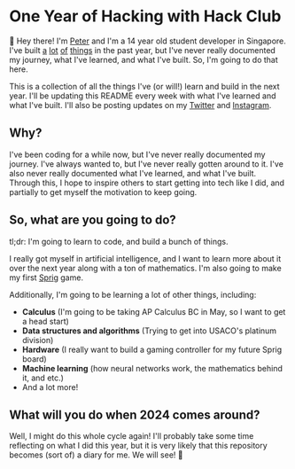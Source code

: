 # One Year of Hacking with Hack Club

👋 Hey there! I'm [Peter](https://cytronicoder.com) and I'm a 14 year old student developer in Singapore. I've built [a](https://github.com/cytronicoder/singapore-taxified) [lot](https://github.com/cytronicoder/butterfly-classification) [of](https://github.com/redocinortyC/samcoin) [things](https://github.com/cytronicoder/connect-four) in the past year, but I've never really documented my journey, what I've learned, and what I've built. So, I'm going to do that here.

This is a collection of all the things I've (or will!) learn and build in the next year. I'll be updating this README every week with what I've learned and what I've built. I'll also be posting updates on my [Twitter](https://twitter.com/cytronicoder) and [Instagram](https://instagram.com/cytronicoder).

## Why?

I've been coding for a while now, but I've never really documented my journey. I've always wanted to, but I've never really gotten around to it. I've also never really documented what I've learned, and what I've built. Through this, I hope to inspire others to start getting into tech like I did, and partially to get myself the motivation to keep going.

## So, what are you going to do?

tl;dr: I'm going to learn to code, and build a bunch of things.

I really got myself in artificial intelligence, and I want to learn more about it over the next year along with a ton of mathematics. I'm also going to make my first [Sprig](https://sprig.hackclub.com) game.

Additionally, I'm going to be learning a lot of other things, including:

- **Calculus** (I'm going to be taking AP Calculus BC in May, so I want to get a head start)
- **Data structures and algorithms** (Trying to get into USACO's platinum division)
- **Hardware** (I really want to build a gaming controller for my future Sprig board)
- **Machine learning** (how neural networks work, the mathematics behind it, and etc.)
- And a lot more!

## What will you do when 2024 comes around?

Well, I might do this whole cycle again! I'll probably take some time reflecting on what I did this year, but it is very likely that this repository becomes (sort of) a diary for me. We will see! 🤔
